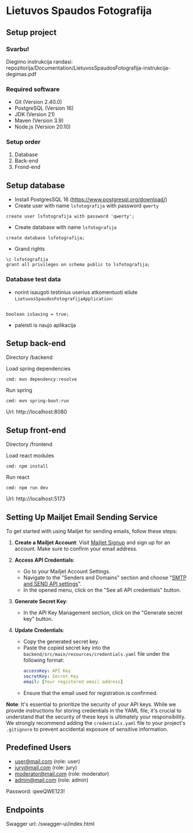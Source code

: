 # Lietuvos Spaudos Fotografija

## Setup project

### Svarbu!
Diegimo instrukcija randasi: repozitorija/Documentation/LietuvosSpaudosFotografija-instrukcija-degimas.pdf

### Required software

- Git (Version 2.40.0)
- PostgreSQL (Version 16)
- JDK (Version 21)
- Maven (Version 3.9)
- Node.js (Version 20.10)

### Setup order

1. Database
1. Back-end
1. Frond-end

## Setup database

- Install PostgresSQL 16 (https://www.postgresql.org/download/)
- Create user with name `lsfotografija` with password `qwerty`

```
create user lsfotografija with password 'qwerty';
```

- Create database with name `lsfotografija`

```
create database lsfotografija;
```

- Grand rights

```
\c lsfotografija
grant all privileges on schema public to lsfotografija;
```

### Database test data

- norint isaugoti testinius userius atkomentuoti eilute `LietuvosSpaudosFotografijaApplication`:

```

boolean isSaving = true;

```

- paleisti is naujo aplikacija



## Setup back-end

Directory /backend

Load spring dependencies

```
cmd: mvn dependency:resolve
```

Run spring

```
cmd: mvn spring-boot:run
```

Url: http://localhost:8080

## Setup front-end

Directory /frontend

Load react modules

```
cmd: npm install
```

Run react

```
cmd: npm run dev
```

Url: http://localhost:5173

## Setting Up Mailjet Email Sending Service

To get started with using Mailjet for sending emails, follow these steps:

1. **Create a Mailjet Account**: Visit [Mailjet Signup](https://app.mailjet.com/signup) and sign up for an account. Make sure to confirm your email address.

2. **Access API Credentials**:
   - Go to your Mailjet Account Settings.
   - Navigate to the "Senders and Domains" section and choose "[SMTP and SEND API settings](https://app.mailjet.com/account/relay)".
   - In the opened menu, click on the "See all API credentials" button.

3. **Generate Secret Key**:
   - In the API Key Management section, click on the "Generate secret key" button.

4. **Update Credentials**:
   - Copy the generated secret key.
   - Paste the copied secret key into the `backend/src/main/resources/credentials.yaml` file under the following format:
     ```yaml
     accessKey: API Key
     secretKey: Secret Key
     email: [Your registered email address]
     ```
   - Ensure that the email used for registration is confirmed.

**Note**: It's essential to prioritize the security of your API keys. While we provide instructions for storing credentials in the YAML file, 
it's crucial to understand that the security of these keys is ultimately your responsibility.
We strongly recommend adding the `credentials.yaml` file to your project's `.gitignore` to prevent accidental exposure of sensitive information.

## Predefined Users

- user@mail.com (role: user)
- jury@mail.com (role: jury)
- moderator@mail.com (role: moderator)
- admin@mail.com (role: admin)

Password: qweQWE123!

## Endpoints

Swagger url: /swagger-ui/index.html